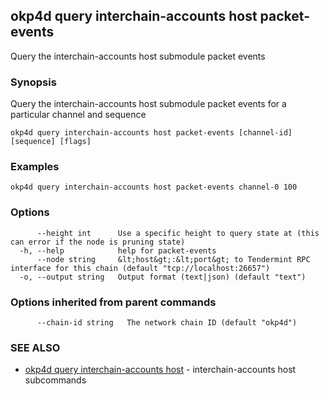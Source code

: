 ## okp4d query interchain-accounts host packet-events

Query the interchain-accounts host submodule packet events

### Synopsis

Query the interchain-accounts host submodule packet events for a particular channel and sequence

```
okp4d query interchain-accounts host packet-events [channel-id] [sequence] [flags]
```

### Examples

```
okp4d query interchain-accounts host packet-events channel-0 100
```

### Options

```
      --height int      Use a specific height to query state at (this can error if the node is pruning state)
  -h, --help            help for packet-events
      --node string     &lt;host&gt;:&lt;port&gt; to Tendermint RPC interface for this chain (default "tcp://localhost:26657")
  -o, --output string   Output format (text|json) (default "text")
```

### Options inherited from parent commands

```
      --chain-id string   The network chain ID (default "okp4d")
```

### SEE ALSO

* [okp4d query interchain-accounts host](okp4d_query_interchain-accounts_host.md)	 - interchain-accounts host subcommands

